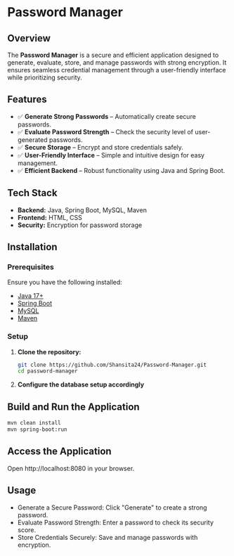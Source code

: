 # Password Manager  

## Overview  
The **Password Manager** is a secure and efficient application designed to generate, evaluate, store, and manage passwords with strong encryption. It ensures seamless credential management through a user-friendly interface while prioritizing security.  

## Features  
- ✅ **Generate Strong Passwords** – Automatically create secure passwords.  
- ✅ **Evaluate Password Strength** – Check the security level of user-generated passwords.  
- ✅ **Secure Storage** – Encrypt and store credentials safely.  
- ✅ **User-Friendly Interface** – Simple and intuitive design for easy management.  
- ✅ **Efficient Backend** – Robust functionality using Java and Spring Boot.  

## Tech Stack  
- **Backend:** Java, Spring Boot, MySQL, Maven  
- **Frontend:** HTML, CSS  
- **Security:** Encryption for password storage  

## Installation  

### Prerequisites  
Ensure you have the following installed:  
- [Java 17+](https://www.oracle.com/java/technologies/javase/jdk17-archive-downloads.html)  
- [Spring Boot](https://spring.io/projects/spring-boot)  
- [MySQL](https://www.mysql.com/)  
- [Maven](https://maven.apache.org/)  

### Setup  
1. **Clone the repository:**  
   ```sh
   git clone https://github.com/Shansita24/Password-Manager.git
   cd password-manager

2. **Configure the database setup accordingly**
   
## Build and Run the Application  

```sh
mvn clean install
mvn spring-boot:run
```

## Access the Application
Open http://localhost:8080 in your browser.

## Usage
- Generate a Secure Password: Click "Generate" to create a strong password.
- Evaluate Password Strength: Enter a password to check its security score.
- Store Credentials Securely: Save and manage passwords with encryption.
